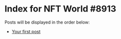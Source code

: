 # Index for NFT World #8913
Posts will be displayed in the order below:

- [Your first post](./001-first.md)

